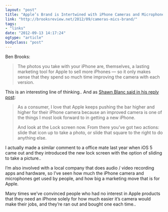 ```yaml
---
layout: "post"
title: "Apple’s Brand is Intertwined with iPhone Cameras and Microphones"
link: "http://brooksreview.net/2012/09/cameras-mics-brand/"
tags: 
- "links"
date: "2012-09-13 14:17:24"
ogtype: "article"
bodyclass: "post"
---
```


Ben Brooks:

> The photos you take with your iPhone are, themselves, a lasting marketing tool for Apple to sell more iPhones — so it only makes sense that they spend so much time improving the camera with each version.

This is an interesting line of thinking.. And as [Shawn Blanc said in his reply post](http://shawnblanc.net/2012/09/brooks-iphone-camera/):

> As a consumer, I love that Apple keeps pushing the bar higher and higher for their iPhone camera because an improved camera is one of the things I most look forward to in getting a new iPhone.
> 
> And look at the Lock screen now. From there you’ve got two actions: slide that icon up to take a photo, or slide that square to the right to do anything else.

I actually made a similar comment to a office mate last year when iOS 5 came out and they introduced the new lock screen with the option of sliding to take a picture..

I’m also involved with a local company that does audio / video recording apps and hardware, so I’ve seen how much the iPhone camera and microphones get used by people, and how big a marketing move that is for Apple.

Many times we’ve convinced people who had no interest in Apple products that they need an iPhone solely for how much easier it’s camera would make their jobs, and they’re ran out and bought one each time..